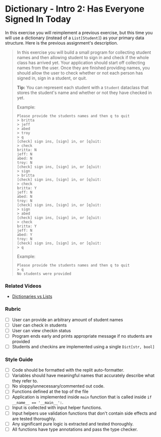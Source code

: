 # Dictionary - Intro 2: Has Everyone Signed In Today

In this exercise you will reimplement a previous exercise, but this time you will use a dictionary (instead of a `List[Student]`) as your primary data structure. Here is the previous assignment's description.

> In this exercise you will build a small program for collecting student names and then allowing student to sign in and check if the whole class has arrived yet. Your application should start off collecting names from the user. Once they are finished providing names, you should allow the user to check whether or not each person has signed in, sign in a student, or quit.
>
> **Tip:** You can represent each student with a `Student` dataclass that stores the student's name and whether or not they have checked in yet.
>
> Example:
>
> ```
> Please provide the students names and then q to quit
> > britta
> > jeff
> > abed
> > troy
> > q
> [check] sign ins, [sign] in, or [q]uit:
> > check
> britta: N
> jeff: N
> abed: N
> troy: N
> [check] sign ins, [sign] in, or [q]uit:
> > sign
> > britta
> [check] sign ins, [sign] in, or [q]uit:
> > check
> britta: Y
> jeff: N
> abed: N
> troy: N
> [check] sign ins, [sign] in, or [q]uit:
> > sign
> > abed
> [check] sign ins, [sign] in, or [q]uit:
> > check
> britta: Y
> jeff: N
> abed: Y
> troy: N
> [check] sign ins, [sign] in, or [q]uit:
> > q
> ```
>
> Example:
>
> ```
> Please provide the students names and then q to quit
> > q
> No students were provided
> ```

### Related Videos

- [Dictionaries vs Lists](https://www.youtube.com/watch?v=mB3xrB1iIds&list=PL6xuclUa80Qhn2Roxw9RPmDEatrJdg09S&index=4)

### Rubric

- [ ] User can provide an arbitrary amount of student names
- [ ] User can check in students
- [ ] User can view checkin status
- [ ] Program ends early and prints appropriate message if no students are provided
- [ ] Students and checkins are implemented using a single `Dict[str, bool]`

### Style Guide

- [ ] Code should be formatted with the replit auto-formatter.
- [ ] Variables should have meaningful names that accurately describe what they refer to.
- [ ] No sloppy/unnecessary/commented out code.
- [ ] Functions defined at the top of the file
- [ ] Application is implemented inside `main` function that is called inside `if __name__ == '__main__':`.
- [ ] Input is collected with input helper functions.
- [ ] Input helpers use validation functions that don't contain side effects and are tested thoroughly.
- [ ] Any significant pure logic is extracted and tested thoroughly.
- [ ] All functions have type annotations and pass the type checker.
